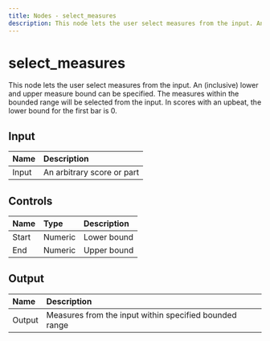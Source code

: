 ```yaml
---
title: Nodes - select_measures
description: This node lets the user select measures from the input. An (inclusive) lower and upper measure bound can be specified.
---
```


# select_measures

This node lets the user select measures from the input. An (inclusive) lower and upper measure bound can be specified. The measures within the bounded range will be selected from the input. In scores with an upbeat, the lower bound for the first bar is 0. 

## Input

| Name  | Description                |
| :---- | :------------------------- |
| Input | An arbitrary score or part |

## Controls

| Name  | Type    | Description |
| :---- | :------ | :---------- |
| Start | Numeric | Lower bound |
| End   | Numeric | Upper bound |

## Output

| Name   | Description                                            |
| :----- | :----------------------------------------------------- |
| Output | Measures from the input within specified bounded range |

